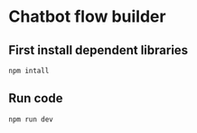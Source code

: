 # Chatbot flow builder

## First install dependent libraries

`npm intall`

## Run code
`npm run dev`
